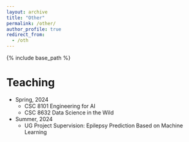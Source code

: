 ```yaml
---
layout: archive
title: "Other"
permalink: /other/
author_profile: true
redirect_from:
  - /oth
---
```


{% include base_path %}

# Teaching
* Spring, 2024
  * CSC 8101 Engineering for AI
  * CSC 8632 Data Science in the Wild
* Summer, 2024
  * UG Project Supervision: Epilepsy Prediction Based on Machine Learning